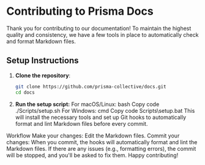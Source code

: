 # Contributing to Prisma Docs

Thank you for contributing to our documentation! To maintain the highest quality and consistency, we have a few tools in place to automatically check and format Markdown files.

## Setup Instructions

1. **Clone the repository**:
   ```bash
   git clone https://github.com/prisma-collective/docs.git
   cd docs
2. **Run the setup script:**
For macOS/Linux:
bash
Copy code
./Scripts/setup.sh
For Windows:
cmd
Copy code
Scripts\setup.bat
This will install the necessary tools and set up Git hooks to automatically format and lint Markdown files before every commit.

Workflow
Make your changes: Edit the Markdown files.
Commit your changes: When you commit, the hooks will automatically format and lint the Markdown files.
If there are any issues (e.g., formatting errors), the commit will be stopped, and you'll be asked to fix them.
Happy contributing!
